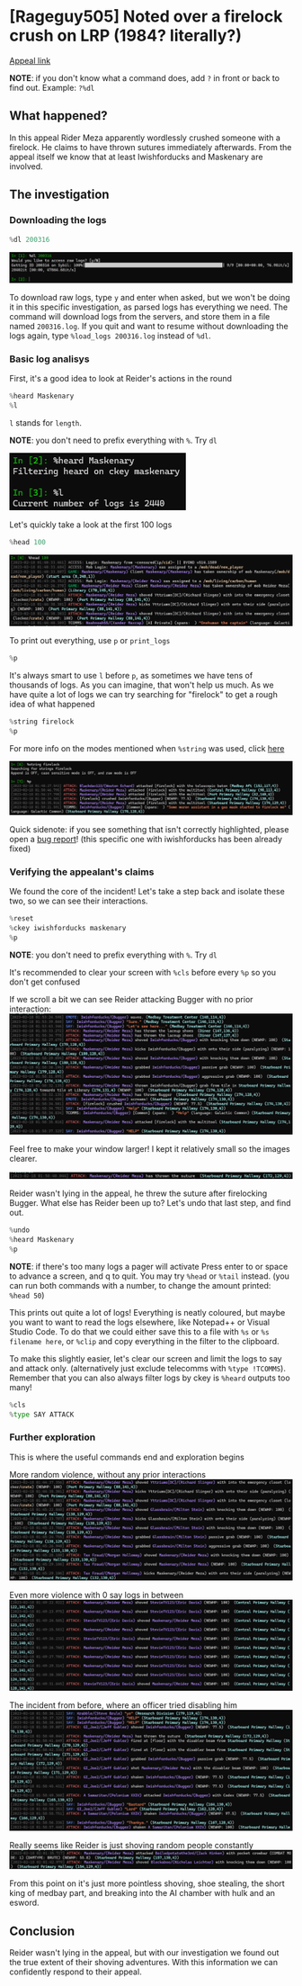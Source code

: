 # [Rageguy505] Noted over a firelock crush on LRP (1984? literally?)

[Appeal link](https://tgstation13.org/phpBB/viewtopic.php?f=34&t=33442)

**NOTE**: if you don't know what a command does, add `?` in front or back to find out. Example: `?%dl`

## What happened?

In this appeal Rider Meza apparently wordlessly crushed someone with a firelock. He claims to have thrown sutures immediately afterwards. From the appeal itself we know that at least Iwishforducks and Maskenary are involved.

## The investigation

### Downloading the logs

```py
%dl 200316
```

![Downloading logs](33442/1.png)

To download raw logs, type `y` and enter when asked, but we won't be doing it in this specific investigation, as parsed logs has everything we need. The command will download logs from the servers, and store them in a file named `200316.log`. If you quit and want to resume without downloading the logs again, type `%load_logs 200316.log` instead of `%dl`.

### Basic log analisys

First, it's a good idea to look at Reider's actions in the round

```py
%heard Maskenary
%l
```

`l` stands for `length`.

**NOTE**: you don't need to prefix everything with `%`. Try `dl`

![Downloading logs](33442/2.png)

Let's quickly take a look at the first 100 logs

```py
%head 100
```

![Downloading logs](33442/3.png)

To print out everything, use `p` or `print_logs`

```py
%p
```

It's always smart to use `l` before `p`, as sometimes we have tens of thousands of logs. As you can imagine, that won't help us much. As we have quite a lot of logs we can try searching for "firelock" to get a rough idea of what happened

```py
%string firelock
%p
```

For more info on the modes mentioned when `%string` was used, click [here](../ss13_tools/log_buddy/README.md#available-commands-cheat-sheet)

![Downloading logs](33442/4.png)

Quick sidenote: if you see something that isn't correctly highlighted, please open a [bug report](https://github.com/RigglePrime/SS13-tools/issues/new/choose)! (this specific one with iwishforducks has been already fixed)

### Verifying the appealant's claims

We found the core of the incident! Let's take a step back and isolate these two, so we can see their interactions.

```py
%reset
%ckey iwishforducks maskenary
%p
```

**NOTE**: you don't need to prefix everything with `%`. Try `dl`

It's recommended to clear your screen with `%cls` before every `%p` so you don't get confused

If we scroll a bit we can see Reider attacking Bugger with no prior interaction:
![Downloading logs](33442/5.png)

Feel free to make your window larger! I kept it relatively small so the images clearer.

![Downloading logs](33442/6.png)

Reider wasn't lying in the appeal, he threw the suture after firelocking Bugger. What else has Reider been up to? Let's undo that last step, and find out.

```py
%undo
%heard Maskenary
%p
```

**NOTE**: if there's too many logs a pager will activate Press enter to or space to advance a screen, and q to quit. You may try `%head` or `%tail` instead. (you can run both commands with a number, to change the amount printed: `%head 50`)

This prints out quite a lot of logs! Everything is neatly coloured, but maybe you want to want to read the logs elsewhere, like Notepad++ or Visual Studio Code. To do that we could either save this to a file with `%s` or `%s filename here`, or `%clip` and copy everything in the filter to the clipboard.

To make this slightly easier, let's clear our screen and limit the logs to say and attack only. (alternatively just exclude telecomms with `%type !TCOMMS`). Remember that you can also always filter logs by ckey is `%heard` outputs too many!

```py
%cls
%type SAY ATTACK
```

### Further exploration

This is where the useful commands end and exploration begins

More random violence, without any prior interactions
![Downloading logs](33442/7.png)

Even more violence with 0 say logs in between
![Downloading logs](33442/8.png)

The incident from before, where an officer tried disabling him
![Downloading logs](33442/9.png)

Really seems like Reider is just shoving random people constantly
![Downloading logs](33442/10.png)

From this point on it's just more pointless shoving, shoe stealing, the short king of medbay part, and breaking into the AI chamber with hulk and an esword.

## Conclusion

Reider wasn't lying in the appeal, but with our investigation we found out the true extent of their shoving adventures. With this information we can confidently respond to their appeal.
